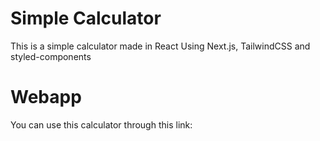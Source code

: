 # Simple Calculator
This is a simple calculator made in React Using Next.js, TailwindCSS and styled-components

# Webapp
You can use this calculator through this link:
